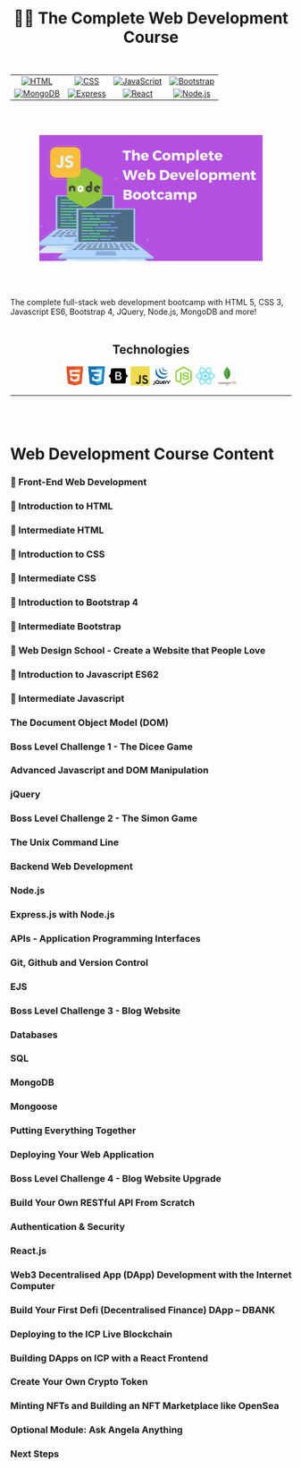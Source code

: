 <h1 align="center">👨‍💻 The Complete Web Development Course</h1><br>

<table>
  <tr>
    <td align="center">
      <a href="https://html.com/">
        <img src="https://img.shields.io/badge/HTML-239120?style=for-the-badge&logo=html5&logoColor=white" alt="HTML">
      </a>
    </td>
    <td align="center">
      <a href="https://www.free-css.com/">
        <img src="https://img.shields.io/badge/CSS-239120?&style=for-the-badge&logo=css3&logoColor=white" alt="CSS">
      </a>
    </td>
    <td align="center">
      <a href="https://www.javascript.com/">
        <img src="https://img.shields.io/badge/JavaScript-F7DF1E?style=for-the-badge&logo=javascript&logoColor=black" alt="JavaScript">
      </a>
    </td>
    <td align="center">
      <a href="https://getbootstrap.com/">
        <img src="https://img.shields.io/badge/Bootstrap-563D7C?style=for-the-badge&logo=bootstrap&logoColor=white" alt="Bootstrap">
      </a>
    </td>
  </tr>
  <tr>
    <td align="center">
      <a href="https://www.mongodb.com/">
        <img src="https://img.shields.io/badge/MongoDB-4EA94B?style=for-the-badge&logo=mongodb&logoColor=white" alt="MongoDB">
      </a>
    </td>
    <td align="center">
      <a href="http://expressjs.com/">
        <img src="https://img.shields.io/badge/Express.js-404D59?style=for-the-badge" alt="Express">
      </a>
    </td>
    <td align="center">
      <a href="https://reactjs.org/">
        <img src="https://img.shields.io/badge/React-20232A?style=for-the-badge&logo=react&logoColor=61DAFB" alt="React">
      </a>
    </td>
    <td align="center">
      <a href="https://nodejs.org/">
        <img src="https://img.shields.io/badge/Node.js-43853D?style=for-the-badge&logo=node.js&logoColor=white" alt="Node.js">
      </a>
    </td>
  </tr>
</table>


<br><br>
<p align="center">
  <img width="400" src="1.png">
</p><br><br>

The complete full-stack web development bootcamp with HTML 5, CSS 3, Javascript ES6, Bootstrap 4, JQuery, Node.js, MongoDB and more!
<br><br>
## <div align="center">Technologies </div>

  <p align="center">
    <img src="https://raw.githubusercontent.com/devicons/devicon/d00d0969292a6569d45b06d3f350f463a0107b0d/icons/html5/html5-original.svg" alt="html5" width="35" height="35"/>
    <img src="https://raw.githubusercontent.com/devicons/devicon/d00d0969292a6569d45b06d3f350f463a0107b0d/icons/css3/css3-original.svg" alt="css3" width="35" height="35"/>
    <img src="https://raw.githubusercontent.com/devicons/devicon/d00d0969292a6569d45b06d3f350f463a0107b0d/icons/bootstrap/bootstrap-plain.svg" alt="bootstrap" width="35" height="35"/>
    <img src="https://raw.githubusercontent.com/devicons/devicon/d00d0969292a6569d45b06d3f350f463a0107b0d/icons/javascript/javascript-original.svg" alt="javascript" width="35" height="35"/>
    <img src="https://raw.githubusercontent.com/devicons/devicon/ac557d6ff33ff370a5db99f97aeab35ea5c67fbd/icons/jquery/jquery-original-wordmark.svg" alt="jquery" width="35" height="35"/>
    <img src="https://raw.githubusercontent.com/devicons/devicon/d00d0969292a6569d45b06d3f350f463a0107b0d/icons/nodejs/nodejs-original.svg" alt="nodejs" width="35" height="35">
    <img src="https://raw.githubusercontent.com/devicons/devicon/c5378d6c2510ffa0b3e4475af95618a8048d6cf1/icons/react/react-original.svg" alt="react" width="35" height="35"/>
    <img src="https://raw.githubusercontent.com/devicons/devicon/c5378d6c2510ffa0b3e4475af95618a8048d6cf1/icons/mongodb/mongodb-original-wordmark.svg" alt="mongo-db" width="35" height="35">
  </p>
<hr>
<br><br>

# Web Development Course Content

### 🚀 Front-End Web Development
### 🚀 Introduction to HTML
### 🚀 Intermediate HTML
### 🚀 Introduction to CSS
### 🚀 Intermediate CSS
### 🚀 Introduction to Bootstrap 4
### 🚀 Intermediate Bootstrap
### 🚀 Web Design School - Create a Website that People Love
### 🚀 Introduction to Javascript ES62
### 🚀 Intermediate Javascript
### The Document Object Model (DOM)
### Boss Level Challenge 1 - The Dicee Game
### Advanced Javascript and DOM Manipulation
### jQuery
### Boss Level Challenge 2 - The Simon Game
### The Unix Command Line
### Backend Web Development
### Node.js
### Express.js with Node.js
### APIs - Application Programming Interfaces
### Git, Github and Version Control
### EJS
### Boss Level Challenge 3 - Blog Website
### Databases
### SQL
### MongoDB
### Mongoose
### Putting Everything Together
### Deploying Your Web Application
### Boss Level Challenge 4 - Blog Website Upgrade
### Build Your Own RESTful API From Scratch
### Authentication & Security
### React.js
### Web3 Decentralised App (DApp) Development with the Internet Computer
### Build Your First Defi (Decentralised Finance) DApp – DBANK
### Deploying to the ICP Live Blockchain
### Building DApps on ICP with a React Frontend
### Create Your Own Crypto Token
### Minting NFTs and Building an NFT Marketplace like OpenSea
### Optional Module: Ask Angela Anything
### Next Steps